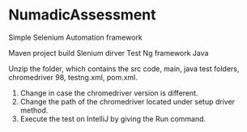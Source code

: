 # NumadicAssessment
Simple Selenium Automation framework

Maven project build
Slenium dirver
Test Ng framework
Java 

Unzip the folder, which contains the src code, main, java test folders, chromedriver 98, testng.xml, pom.xml.

1. Change in case the chromedriver version is different.
2. Change the path of the chromedriver located under setup driver method.
3. Execute the test on IntelliJ by giving the Run command.
